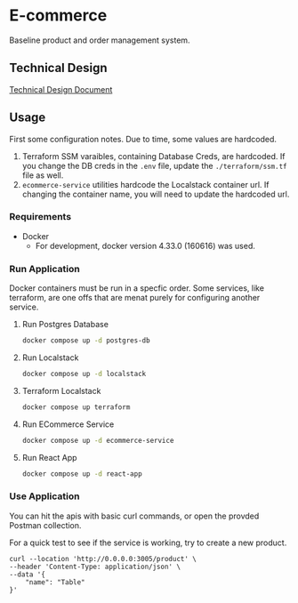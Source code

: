 # E-commerce
Baseline product and order management system.

## Technical Design

[Technical Design Document](docs/TECHNICAL_DESIGN.md)

## Usage

First some configuration notes. Due to time, some values are hardcoded.
1. Terraform SSM varaibles, containing Database Creds, are hardcoded. If you change the DB creds in the `.env` file, update the `./terraform/ssm.tf` file as well.
2. `ecommerce-service` utilities hardcode the Localstack container url. If changing the container name, you will need to update the hardcoded url.

### Requirements
* Docker
    * For development, docker version 4.33.0 (160616) was used.

### Run Application

Docker containers must be run in a specfic order. Some services, like terraform, are one offs that are menat purely for configuring another service.

1. Run Postgres Database

    ```bash
    docker compose up -d postgres-db
    ```

1. Run Localstack

    ```bash
    docker compose up -d localstack
    ```

1. Terraform Localstack

    ```bash
    docker compose up terraform
    ```

1. Run ECommerce Service

    ```bash
    docker compose up -d ecommerce-service
    ```

1. Run React App

    ```bash
    docker compose up -d react-app
    ```

### Use Application

You can hit the apis with basic curl commands, or open the provded Postman collection.

For a quick test to see if the service is working, try to create a new product.

```curl
curl --location 'http://0.0.0.0:3005/product' \
--header 'Content-Type: application/json' \
--data '{
    "name": "Table"
}'
```